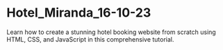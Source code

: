 # Hotel_Miranda_16-10-23
Learn how to create a stunning hotel booking website from scratch using HTML, CSS, and JavaScript in this comprehensive tutorial.
